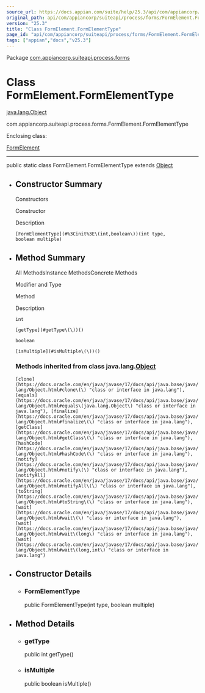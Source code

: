 ```yaml
---
source_url: https://docs.appian.com/suite/help/25.3/api/com/appiancorp/suiteapi/process/forms/FormElement.FormElementType.html
original_path: api/com/appiancorp/suiteapi/process/forms/FormElement.FormElementType.html
version: "25.3"
title: "Class FormElement.FormElementType"
page_id: "api/com/appiancorp/suiteapi/process/forms/FormElement.FormElementType"
tags: ["appian","docs","v25.3"]
---
```



Package [com.appiancorp.suiteapi.process.forms](package-summary.html)

# Class FormElement.FormElementType

[java.lang.Object](https://docs.oracle.com/en/java/javase/17/docs/api/java.base/java/lang/Object.html "class or interface in java.lang")

com.appiancorp.suiteapi.process.forms.FormElement.FormElementType

Enclosing class:

[FormElement](FormElement.html "class in com.appiancorp.suiteapi.process.forms")

* * *

public static class FormElement.FormElementType extends [Object](https://docs.oracle.com/en/java/javase/17/docs/api/java.base/java/lang/Object.html "class or interface in java.lang")

-   ## Constructor Summary

    Constructors

    Constructor

    Description

    `[FormElementType](#%3Cinit%3E\(int,boolean\))(int type, boolean multiple)`

-   ## Method Summary

    All MethodsInstance MethodsConcrete Methods

    Modifier and Type

    Method

    Description

    `int`

    `[getType](#getType\(\))()`

    `boolean`

    `[isMultiple](#isMultiple\(\))()`

    ### Methods inherited from class java.lang.[Object](https://docs.oracle.com/en/java/javase/17/docs/api/java.base/java/lang/Object.html "class or interface in java.lang")

    `[clone](https://docs.oracle.com/en/java/javase/17/docs/api/java.base/java/lang/Object.html#clone\(\) "class or interface in java.lang"), [equals](https://docs.oracle.com/en/java/javase/17/docs/api/java.base/java/lang/Object.html#equals\(java.lang.Object\) "class or interface in java.lang"), [finalize](https://docs.oracle.com/en/java/javase/17/docs/api/java.base/java/lang/Object.html#finalize\(\) "class or interface in java.lang"), [getClass](https://docs.oracle.com/en/java/javase/17/docs/api/java.base/java/lang/Object.html#getClass\(\) "class or interface in java.lang"), [hashCode](https://docs.oracle.com/en/java/javase/17/docs/api/java.base/java/lang/Object.html#hashCode\(\) "class or interface in java.lang"), [notify](https://docs.oracle.com/en/java/javase/17/docs/api/java.base/java/lang/Object.html#notify\(\) "class or interface in java.lang"), [notifyAll](https://docs.oracle.com/en/java/javase/17/docs/api/java.base/java/lang/Object.html#notifyAll\(\) "class or interface in java.lang"), [toString](https://docs.oracle.com/en/java/javase/17/docs/api/java.base/java/lang/Object.html#toString\(\) "class or interface in java.lang"), [wait](https://docs.oracle.com/en/java/javase/17/docs/api/java.base/java/lang/Object.html#wait\(\) "class or interface in java.lang"), [wait](https://docs.oracle.com/en/java/javase/17/docs/api/java.base/java/lang/Object.html#wait\(long\) "class or interface in java.lang"), [wait](https://docs.oracle.com/en/java/javase/17/docs/api/java.base/java/lang/Object.html#wait\(long,int\) "class or interface in java.lang")`

-   ## Constructor Details

    -   ### FormElementType

        public FormElementType(int type, boolean multiple)

-   ## Method Details

    -   ### getType

        public int getType()

    -   ### isMultiple

        public boolean isMultiple()